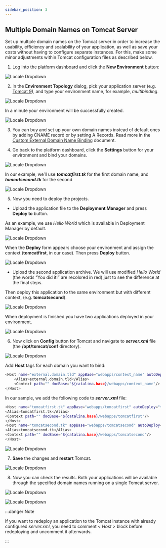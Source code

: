 ```yaml
---
sidebar_position: 3
---
```


## Multiple Domain Names on Tomcat Server

Set up multiple domain names on the Tomcat server in order to increase the usability, efficiency and scalability of your application, as well as save your costs without having to configure separate instances. For this, make some minor adjustments within Tomcat configuration files as described below.

1. Log into the platform dashboard and click the **New Environment** button:

<div style={{
    display:'flex',
    justifyContent: 'center',
    margin: '0 0 1rem 0'
}}>

![Locale Dropdown](./img/MultipleDomainForTomcat/01-paas-main-buttons.png)

</div>

2. In the **Environment Topology** dialog, pick your application server (e.g. [Tomcat 9](http://localhost:3000/docs/Java/Java%20App%20Servers/Tomcat%20and%20TomEE/Tomcat%20Server)), and type your environment name, for example, _multibinding_.

<div style={{
    display:'flex',
    justifyContent: 'center',
    margin: '0 0 1rem 0'
}}>

![Locale Dropdown](./img/MultipleDomainForTomcat/02-topology-wizard.png)

</div>

In a minute your environment will be successfully created.

<div style={{
    display:'flex',
    justifyContent: 'center',
    margin: '0 0 1rem 0'
}}>

![Locale Dropdown](./img/MultipleDomainForTomcat/03-new-tomcat-environment.png)

</div>

3. You can buy and set up your own domain names instead of default ones by adding CNAME record or by setting A Records. Read more in the [Custom External Domain Name Binding](http://localhost:3000/docs/ApplicationSetting/Domain%20Name%20Management/Custom%20Domain%20Name) document.

4. Go back to the platform dashboard, click the **Settings** button for your environment and bind your domains.

<div style={{
    display:'flex',
    justifyContent: 'center',
    margin: '0 0 1rem 0'
}}>

![Locale Dropdown](./img/MultipleDomainForTomcat/04-environment-settings-button.png)

</div>

In our example, we’ll use **_tomcatfirst.tk_** for the first domain name, and **_tomcatsecond.tk_** for the second.

<div style={{
    display:'flex',
    justifyContent: 'center',
    margin: '0 0 1rem 0'
}}>

![Locale Dropdown](./img/MultipleDomainForTomcat/05-bind-custom-domain.png)

</div>

5. Now you need to deploy the projects.

- Upload the application file to the **Deployment Manager** and press **Deploy to** button.

As an example, we use _Hello World_ which is available in Deployment Manager by default.

<div style={{
    display:'flex',
    justifyContent: 'center',
    margin: '0 0 1rem 0'
}}>

![Locale Dropdown](./img/MultipleDomainForTomcat/06-application-deployment.png)

</div>

When the **Deploy** form appears choose your environment and assign the context (**tomcatfirst**, in our case). Then press **Deploy** button.

<div style={{
    display:'flex',
    justifyContent: 'center',
    margin: '0 0 1rem 0'
}}>

![Locale Dropdown](./img/MultipleDomainForTomcat/07-deploy-dialog.png)

</div>

- Upload the second application archive. We will use modified _Hello World_ (the words “You did it!” are recolored in red) just to see the difference at the final steps.

Then deploy this application to the same environment but with different context, (e.g. **tomcatsecond**).

<div style={{
    display:'flex',
    justifyContent: 'center',
    margin: '0 0 1rem 0'
}}>

![Locale Dropdown](./img/MultipleDomainForTomcat/08-deploy-second-app.png)

</div>

When deployment is finished you have two applications deployed in your environment.

<div style={{
    display:'flex',
    justifyContent: 'center',
    margin: '0 0 1rem 0'
}}>

![Locale Dropdown](./img/MultipleDomainForTomcat/09-environment-with-two-apps-deployed.png)

</div>

6. Now click on **Сonfig** button for Tomcat and navigate to **_server.xml_** file (the **/opt/tomcat/conf** directory).

<div style={{
    display:'flex',
    justifyContent: 'center',
    margin: '0 0 1rem 0'
}}>

![Locale Dropdown](./img/MultipleDomainForTomcat/10-server-xml-config-file.png)

</div>

Add **Host** tags for each domain you want to bind:

```bash
<Host name="external.domain.tld" appBase="webapps/context_name" autoDeploy="true">
    <Alias>external.domain.tld</Alias>
    <Context path="" docBase="${catalina.base}/webapps/context_name"/>
</Host>
```

In our sample, we add the following code to **_server.xml_** file:

```bash
<Host name="tomcatfirst.tk" appBase="webapps/tomcatfirst" autoDeploy="true">
<Alias>tomcatfirst.tk</Alias>
<Context path="" docBase="${catalina.base}/webapps/tomcatfirst"/>
</Host>
<Host name="tomcatsecond.tk" appBase="webapps/tomcatsecond" autoDeploy="true">
<Alias>tomcatsecond.tk</Alias>
<Context path="" docBase="${catalina.base}/webapps/tomcatsecond"/>
</Host>
```

<div style={{
    display:'flex',
    justifyContent: 'center',
    margin: '0 0 1rem 0'
}}>

![Locale Dropdown](./img/MultipleDomainForTomcat/11-adjust-tomcat-settings.png)

</div>

7. **Save** the changes and **restart** Tomcat.

<div style={{
    display:'flex',
    justifyContent: 'center',
    margin: '0 0 1rem 0'
}}>

![Locale Dropdown](./img/MultipleDomainForTomcat/12-restart-nodes-button.png)

</div>

8. Now you can check the results. Both your applications will be available through the specified domain names running on a single Tomcat server.

<div style={{
    display:'flex',
    justifyContent: 'center',
    margin: '0 0 1rem 0'
}}>

![Locale Dropdown](./img/MultipleDomainForTomcat/13-first-application-custom-domain.png)

</div>

<div style={{
    display:'flex',
    justifyContent: 'center',
    margin: '0 0 1rem 0'
}}>

![Locale Dropdown](./img/MultipleDomainForTomcat/14-second-application-custom-domain.png)

</div>

:::danger Note

If you want to redeploy an application to the Tomcat instance with already configured _server.xml_, you need to comment < _Host_ > block before redeploying and uncomment it afterwards.

:::

